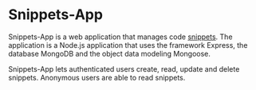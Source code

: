 # Snippets-App

Snippets-App is a web application that manages code [snippets](https://en.wikipedia.org/wiki/Snippet_(programming)). The application is a Node.js application that uses the framework Express, the database MongoDB and the object data modeling Mongoose. 

Snippets-App lets authenticated users create, read, update and delete snippets. Anonymous users are able to read snippets.
